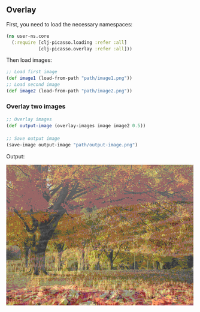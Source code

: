 ## Overlay

First, you need to load the necessary namespaces:

```clojure
(ns user-ns.core
  (:require [clj-picasso.loading :refer :all]
            [clj-picasso.overlay :refer :all]))
```

Then load images:

```clojure
;; Load first image
(def image1 (load-from-path "path/image1.png"))
;; Load second image
(def image2 (load-from-path "path/image2.png"))
```

### Overlay two images

```clojure
;; Overlay images
(def output-image (overlay-images image image2 0.5))

;; Save output image
(save-image output-image "path/output-image.png")
```

Output:

![Output](../resources/images/overlay.png)